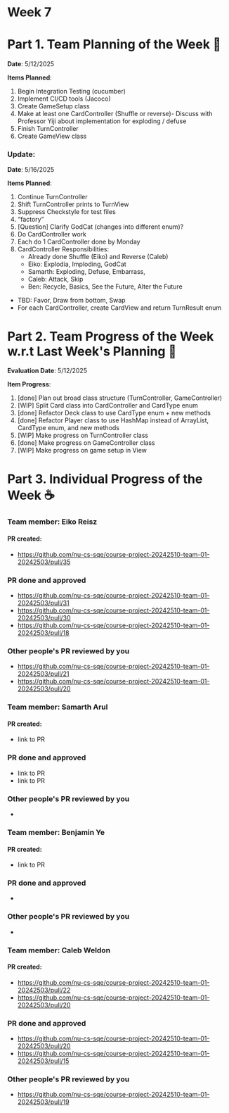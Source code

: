 # Week 7

# Part 1. Team Planning of the Week :ledger:
**Date**: 5/12/2025

**Items Planned**:
1. Begin Integration Testing (cucumber)
2. Implement CI/CD tools (Jacoco)
3. Create GameSetup class
4. Make at least one CardController (Shuffle or reverse)- Discuss with Professor Yiji about implementation for exploding / defuse
5. Finish TurnController
6. Create GameView class

### Update:
**Date**: 5/16/2025

**Items Planned**:
1. Continue TurnController
2. Shift TurnController prints to TurnView
3. Suppress Checkstyle for test files
4. “factory”
5. [Question] Clarify GodCat (changes into different enum)?
6. Do CardController work
7. Each do 1 CardController done by Monday
8. CardController Responsibilities:
    - Already done Shuffle (Eiko) and Reverse (Caleb)
    - Eiko: Explodia, Imploding, GodCat
    - Samarth: Exploding, Defuse, Embarrass, 
    - Caleb: Attack, Skip
    - Ben: Recycle, Basics, See the Future, Alter the Future
- TBD: Favor, Draw from bottom, Swap
- For each CardController, create CardView and return TurnResult enum

# Part 2. Team Progress of the Week w.r.t Last Week's Planning :green_book:
**Evaluation Date**: 5/12/2025

**Item Progress**:
1. [done] Plan out broad class structure (TurnController, GameController)
2. [WIP] Split Card class into CardController and CardType enum
3. [done] Refactor Deck class to use CardType enum + new methods
4. [done] Refactor Player class to use HashMap instead of ArrayList, CardType enum, and new methods
5. [WIP] Make progress on TurnController class
6. [done] Make progress on GameController class
7. [WIP] Make progress on game setup in View

# Part 3. Individual Progress of the Week :coffee:

### Team member: Eiko Reisz
#### PR created:
- https://github.com/nu-cs-sqe/course-project-20242510-team-01-20242503/pull/35

### PR done and approved
- https://github.com/nu-cs-sqe/course-project-20242510-team-01-20242503/pull/31
- https://github.com/nu-cs-sqe/course-project-20242510-team-01-20242503/pull/30
- https://github.com/nu-cs-sqe/course-project-20242510-team-01-20242503/pull/18

### Other people's PR reviewed by you
- https://github.com/nu-cs-sqe/course-project-20242510-team-01-20242503/pull/21
- https://github.com/nu-cs-sqe/course-project-20242510-team-01-20242503/pull/20


### Team member: Samarth Arul
#### PR created:
- link to PR

### PR done and approved
- link to PR
- link to PR

### Other people's PR reviewed by you
- 



### Team member: Benjamin Ye
#### PR created:
- link to PR

### PR done and approved
-

### Other people's PR reviewed by you
- 


### Team member: Caleb Weldon
#### PR created:
- https://github.com/nu-cs-sqe/course-project-20242510-team-01-20242503/pull/22
- https://github.com/nu-cs-sqe/course-project-20242510-team-01-20242503/pull/20

### PR done and approved
- https://github.com/nu-cs-sqe/course-project-20242510-team-01-20242503/pull/20
- https://github.com/nu-cs-sqe/course-project-20242510-team-01-20242503/pull/15

### Other people's PR reviewed by you
- https://github.com/nu-cs-sqe/course-project-20242510-team-01-20242503/pull/19

